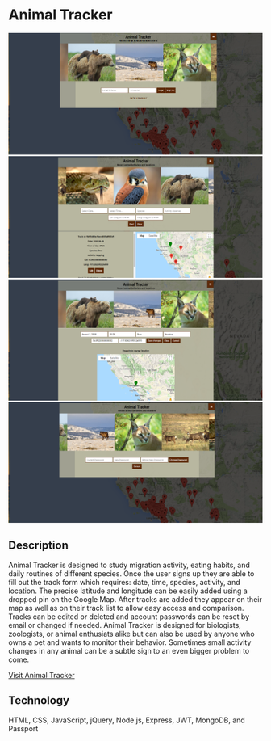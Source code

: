 # Animal Tracker

![ScreenShot](https://github.com/Taradacktl/animal-tracker/blob/master/Animal%20Tracker%20Screenshots/Animal%20Tracker0.png)
![ScreenShot](https://github.com/Taradacktl/animal-tracker/blob/master/Animal%20Tracker%20Screenshots/Animal%20Tracker1.png)
![ScreenShot](https://github.com/Taradacktl/animal-tracker/blob/master/Animal%20Tracker%20Screenshots/Animal%20Tracker2.png)
![ScreenShot](https://github.com/Taradacktl/animal-tracker/blob/master/Animal%20Tracker%20Screenshots/Animal%20Tracker3.png)

## Description
Animal Tracker is designed to study migration activity, eating habits, and daily routines of different species. Once the user signs up they are able to fill out the track form which requires: date, time, species, activity, and location. The precise latitude and longitude can be easily added using a dropped pin on the Google Map. After tracks are added they appear on their map as well as on their track list to allow easy access and comparison. Tracks can be edited or deleted and account passwords can be reset by email or changed if needed. Animal Tracker is designed for biologists, zoologists, or animal enthusiats alike but can also be used by anyone who owns a pet and wants to monitor their behavior. Sometimes small activity changes in any animal can be a subtle sign to an even bigger problem to come.

[Visit Animal Tracker](https://animaltrack.herokuapp.com/)

## Technology
HTML, CSS, JavaScript, jQuery, Node.js, Express, JWT, MongoDB, and Passport

